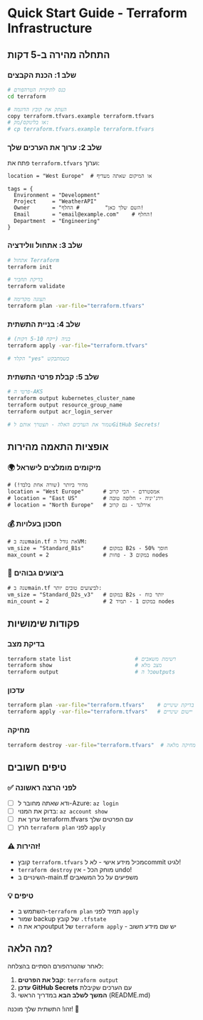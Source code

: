 # Quick Start Guide - Terraform Infrastructure

## התחלה מהירה ב-5 דקות

### שלב 1: הכנת הקבצים
```bash
# כנס לתיקיית הטרהפורם
cd terraform

# העתק את קובץ הדוגמה
copy terraform.tfvars.example terraform.tfvars
# או בלינוקס/מק:
# cp terraform.tfvars.example terraform.tfvars
```

### שלב 2: ערוך את הערכים שלך
פתח את `terraform.tfvars` וערוך:
```hcl
location = "West Europe"  # או המיקום שאתה מעדיף

tags = {
  Environment = "Development"
  Project     = "WeatherAPI"
  Owner       = "השם שלך כאן"        # החלף!
  Email       = "email@example.com"    # החלף!
  Department  = "Engineering"
}
```

### שלב 3: אתחול וולידציה
```bash
# אתחול Terraform
terraform init

# בדיקת תחביר
terraform validate

# תצוגה מקדימה
terraform plan -var-file="terraform.tfvars"
```

### שלב 4: בניית התשתית
```bash
# בניה (ייקח 5-10 דקות)
terraform apply -var-file="terraform.tfvars"

# הקלד "yes" כשמתבקש
```

### שלב 5: קבלת פרטי התשתית
```bash
# פרטי ה-AKS
terraform output kubernetes_cluster_name
terraform output resource_group_name
terraform output acr_login_server

# שמור את הערכים האלה - תצטרך אותם לGitHub Secrets!
```

## אופציות התאמה מהירות

### 🌍 מיקומים מומלצים לישראל
```hcl
# מהיר ביותר (שורה אחת בלבד!)
location = "West Europe"      # אמסטרדם - הכי קרוב
# location = "East US"        # וירג'יניה - חלופה טובה
# location = "North Europe"   # אירלנד - גם קרוב
```

### 💰 חסכון בעלויות
```hcl
# שנה בmain.tf את גודל הVM:
vm_size = "Standard_B1s"      # במקום B2s - חוסך 50%
max_count = 2                 # במקום 3 - פחות nodes
```

### 🚀 ביצועים גבוהים
```hcl
# שנה בmain.tf לביצועים טובים יותר:
vm_size = "Standard_D2s_v3"   # במקום B2s - יותר כוח
min_count = 2                 # במקום 1 - תמיד 2 nodes
```

## פקודות שימושיות

### בדיקת מצב
```bash
terraform state list                    # רשימת משאבים
terraform show                          # מצב מלא
terraform output                        # כל הoutputs
```

### עדכון
```bash
terraform plan -var-file="terraform.tfvars"    # בדיקת שינויים
terraform apply -var-file="terraform.tfvars"   # יישום שינויים
```

### מחיקה
```bash
terraform destroy -var-file="terraform.tfvars"  # מחיקה מלאה
```

## טיפים חשובים

### ✅ לפני הרצה ראשונה
- [ ] ודא שאתה מחובר ל-Azure: `az login`
- [ ] בדוק את המנוי: `az account show`
- [ ] ערוך את terraform.tfvars עם הפרטים שלך
- [ ] הרץ `terraform plan` לפני `apply`

### ⚠️ זהירות!
- קובץ `terraform.tfvars` מכיל מידע אישי - לא לcommit לגיט!
- `terraform destroy` מוחק הכל - אין undo!
- השינויים ב-main.tf משפיעים על כל המשאבים

### 💡 טיפים
- השתמש ב-`terraform plan` תמיד לפני `apply`
- שמור backup של קובץ `.tfstate` 
- קרא את הoutput של `terraform apply` - יש שם מידע חשוב

## מה הלאה?

לאחר שהטרהפורם הסתיים בהצלחה:

1. **קבל את הפרטים**: `terraform output`
2. **עדכן GitHub Secrets** עם הערכים שקיבלת
3. **המשך לשלב הבא** במדריך הראשי (README.md)

זהו! התשתית שלך מוכנה! 🎉
